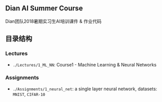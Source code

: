 Dian AI Summer Course
---
Dian团队2018暑期实习生AI培训课件 & 作业代码

## 目录结构
### Lectures
* `./Lectures/1_ML_NN`: Course1 - Machine Learning & Neural Networks

### Assignments
* `./Assignments/1_neural_net`: a single layer neural network, datasets: `MNIST`, `CIFAR-10`

